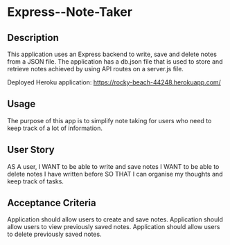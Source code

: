 # Express--Note-Taker

## Description
This application uses an Express backend to write, save and delete notes from a JSON file. The application has a db.json file that is used to store and retrieve notes achieved by using API routes on a server.js file.  

Deployed Heroku application:
https://rocky-beach-44248.herokuapp.com/

## Usage
The purpose of this app is to simplify note taking for users who need to keep track of a lot of information.

## User Story
AS A user, I WANT to be able to write and save notes
I WANT to be able to delete notes I have written before
SO THAT I can organise my thoughts and keep track of tasks.

## Acceptance Criteria
Application should allow users to create and save notes.
Application should allow users to view previously saved notes.
Application should allow users to delete previously saved notes. 



